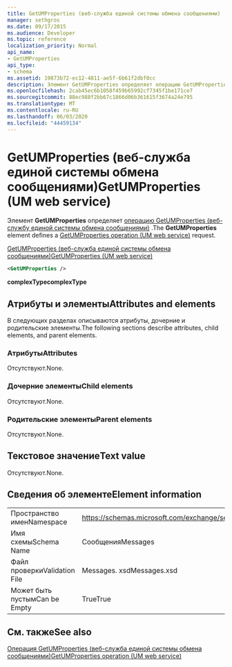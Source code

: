 ```yaml
---
title: GetUMProperties (веб-служба единой системы обмена сообщениями)
manager: sethgros
ms.date: 09/17/2015
ms.audience: Developer
ms.topic: reference
localization_priority: Normal
api_name:
- GetUMProperties
api_type:
- schema
ms.assetid: 19873b72-ec12-4811-ae5f-6b61f2dbf0cc
description: Элемент GetUMProperties определяет операцию GetUMProperties (веб-службу единой системы обмена сообщениями).
ms.openlocfilehash: 2cab45ec6b1058f459b65992cf7345f1be171ce7
ms.sourcegitcommit: 88ec988f2bb67c1866d06b361615f3674a24e795
ms.translationtype: MT
ms.contentlocale: ru-RU
ms.lasthandoff: 06/03/2020
ms.locfileid: "44459134"
---
```

# <a name="getumproperties-um-web-service"></a><span data-ttu-id="83cb8-103">GetUMProperties (веб-служба единой системы обмена сообщениями)</span><span class="sxs-lookup"><span data-stu-id="83cb8-103">GetUMProperties (UM web service)</span></span>

<span data-ttu-id="83cb8-104">Элемент **GetUMProperties** определяет [операцию GetUMProperties (веб-службу единой системы обмена сообщениями)](getumproperties-operation-um-web-service.md) .</span><span class="sxs-lookup"><span data-stu-id="83cb8-104">The **GetUMProperties** element defines a [GetUMProperties operation (UM web service)](getumproperties-operation-um-web-service.md) request.</span></span> 
  
[<span data-ttu-id="83cb8-105">GetUMProperties (веб-служба единой системы обмена сообщениями)</span><span class="sxs-lookup"><span data-stu-id="83cb8-105">GetUMProperties (UM web service)</span></span>](getumproperties-um-web-service.md)
  
```xml
<GetUMProperties />
```

 <span data-ttu-id="83cb8-106">**complexType**</span><span class="sxs-lookup"><span data-stu-id="83cb8-106">**complexType**</span></span>
## <a name="attributes-and-elements"></a><span data-ttu-id="83cb8-107">Атрибуты и элементы</span><span class="sxs-lookup"><span data-stu-id="83cb8-107">Attributes and elements</span></span>

<span data-ttu-id="83cb8-108">В следующих разделах описываются атрибуты, дочерние и родительские элементы.</span><span class="sxs-lookup"><span data-stu-id="83cb8-108">The following sections describe attributes, child elements, and parent elements.</span></span>
  
### <a name="attributes"></a><span data-ttu-id="83cb8-109">Атрибуты</span><span class="sxs-lookup"><span data-stu-id="83cb8-109">Attributes</span></span>

<span data-ttu-id="83cb8-110">Отсутствуют.</span><span class="sxs-lookup"><span data-stu-id="83cb8-110">None.</span></span>
  
### <a name="child-elements"></a><span data-ttu-id="83cb8-111">Дочерние элементы</span><span class="sxs-lookup"><span data-stu-id="83cb8-111">Child elements</span></span>

<span data-ttu-id="83cb8-112">Отсутствуют.</span><span class="sxs-lookup"><span data-stu-id="83cb8-112">None.</span></span>
  
### <a name="parent-elements"></a><span data-ttu-id="83cb8-113">Родительские элементы</span><span class="sxs-lookup"><span data-stu-id="83cb8-113">Parent elements</span></span>

<span data-ttu-id="83cb8-114">Отсутствуют.</span><span class="sxs-lookup"><span data-stu-id="83cb8-114">None.</span></span>
  
## <a name="text-value"></a><span data-ttu-id="83cb8-115">Текстовое значение</span><span class="sxs-lookup"><span data-stu-id="83cb8-115">Text value</span></span>

<span data-ttu-id="83cb8-116">Отсутствуют.</span><span class="sxs-lookup"><span data-stu-id="83cb8-116">None.</span></span>
  
## <a name="element-information"></a><span data-ttu-id="83cb8-117">Сведения об элементе</span><span class="sxs-lookup"><span data-stu-id="83cb8-117">Element information</span></span>

|||
|:-----|:-----|
|<span data-ttu-id="83cb8-118">Пространство имен</span><span class="sxs-lookup"><span data-stu-id="83cb8-118">Namespace</span></span>  <br/> |https://schemas.microsoft.com/exchange/services/2006/messages  <br/> |
|<span data-ttu-id="83cb8-119">Имя схемы</span><span class="sxs-lookup"><span data-stu-id="83cb8-119">Schema Name</span></span>  <br/> |<span data-ttu-id="83cb8-120">Сообщения</span><span class="sxs-lookup"><span data-stu-id="83cb8-120">Messages</span></span>  <br/> |
|<span data-ttu-id="83cb8-121">Файл проверки</span><span class="sxs-lookup"><span data-stu-id="83cb8-121">Validation File</span></span>  <br/> |<span data-ttu-id="83cb8-122">Messages. xsd</span><span class="sxs-lookup"><span data-stu-id="83cb8-122">Messages.xsd</span></span>  <br/> |
|<span data-ttu-id="83cb8-123">Может быть пустым</span><span class="sxs-lookup"><span data-stu-id="83cb8-123">Can be Empty</span></span>  <br/> |<span data-ttu-id="83cb8-124">True</span><span class="sxs-lookup"><span data-stu-id="83cb8-124">True</span></span>  <br/> |
   
## <a name="see-also"></a><span data-ttu-id="83cb8-125">См. также</span><span class="sxs-lookup"><span data-stu-id="83cb8-125">See also</span></span>



[<span data-ttu-id="83cb8-126">Операция GetUMProperties (веб-служба единой системы обмена сообщениями)</span><span class="sxs-lookup"><span data-stu-id="83cb8-126">GetUMProperties operation (UM web service)</span></span>](getumproperties-operation-um-web-service.md)

